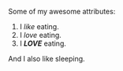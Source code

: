 Some of my awesome attributes:
1. I _like_ eating.
2. I _love_ eating.
3. I _**LOVE**_ eating.

And I also like sleeping.
